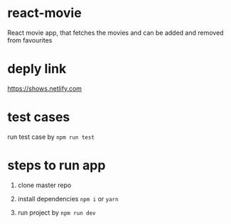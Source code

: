 # react-movie
React movie app, that fetches the movies and can be added and removed from favourites

# deply link

https://shows.netlify.com

# test cases

run test case by <code>npm run test</code>

# steps to run app

1. clone master repo

2. install dependencies <code>npm i</code> or <code>yarn</code>

3. run project by <code>npm run dev</code>

